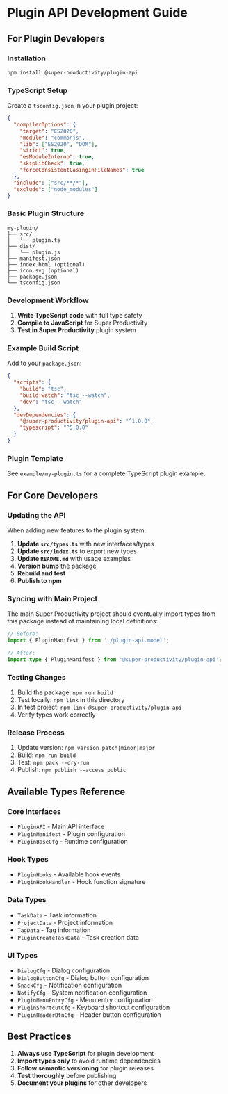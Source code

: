 # Plugin API Development Guide

## For Plugin Developers

### Installation

```bash
npm install @super-productivity/plugin-api
```

### TypeScript Setup

Create a `tsconfig.json` in your plugin project:

```json
{
  "compilerOptions": {
    "target": "ES2020",
    "module": "commonjs",
    "lib": ["ES2020", "DOM"],
    "strict": true,
    "esModuleInterop": true,
    "skipLibCheck": true,
    "forceConsistentCasingInFileNames": true
  },
  "include": ["src/**/*"],
  "exclude": ["node_modules"]
}
```

### Basic Plugin Structure

```
my-plugin/
├── src/
│   └── plugin.ts
├── dist/
│   └── plugin.js
├── manifest.json
├── index.html (optional)
├── icon.svg (optional)
├── package.json
└── tsconfig.json
```

### Development Workflow

1. **Write TypeScript code** with full type safety
2. **Compile to JavaScript** for Super Productivity
3. **Test in Super Productivity** plugin system

### Example Build Script

Add to your `package.json`:

```json
{
  "scripts": {
    "build": "tsc",
    "build:watch": "tsc --watch",
    "dev": "tsc --watch"
  },
  "devDependencies": {
    "@super-productivity/plugin-api": "^1.0.0",
    "typescript": "^5.0.0"
  }
}
```

### Plugin Template

See `example/my-plugin.ts` for a complete TypeScript plugin example.

## For Core Developers

### Updating the API

When adding new features to the plugin system:

1. **Update `src/types.ts`** with new interfaces/types
2. **Update `src/index.ts`** to export new types
3. **Update `README.md`** with usage examples
4. **Version bump** the package
5. **Rebuild and test**
6. **Publish to npm**

### Syncing with Main Project

The main Super Productivity project should eventually import types from this package instead of maintaining local definitions:

```typescript
// Before:
import { PluginManifest } from './plugin-api.model';

// After:
import type { PluginManifest } from '@super-productivity/plugin-api';
```

### Testing Changes

1. Build the package: `npm run build`
2. Test locally: `npm link` in this directory
3. In test project: `npm link @super-productivity/plugin-api`
4. Verify types work correctly

### Release Process

1. Update version: `npm version patch|minor|major`
2. Build: `npm run build`
3. Test: `npm pack --dry-run`
4. Publish: `npm publish --access public`

## Available Types Reference

### Core Interfaces

- `PluginAPI` - Main API interface
- `PluginManifest` - Plugin configuration
- `PluginBaseCfg` - Runtime configuration

### Hook Types

- `PluginHooks` - Available hook events
- `PluginHookHandler` - Hook function signature

### Data Types

- `TaskData` - Task information
- `ProjectData` - Project information
- `TagData` - Tag information
- `PluginCreateTaskData` - Task creation data

### UI Types

- `DialogCfg` - Dialog configuration
- `DialogButtonCfg` - Dialog button configuration
- `SnackCfg` - Notification configuration
- `NotifyCfg` - System notification configuration
- `PluginMenuEntryCfg` - Menu entry configuration
- `PluginShortcutCfg` - Keyboard shortcut configuration
- `PluginHeaderBtnCfg` - Header button configuration

## Best Practices

1. **Always use TypeScript** for plugin development
2. **Import types only** to avoid runtime dependencies
3. **Follow semantic versioning** for plugin releases
4. **Test thoroughly** before publishing
5. **Document your plugins** for other developers
